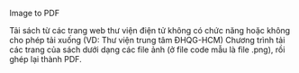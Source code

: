 Image to PDF

Tải sách từ các trang web thư viện điện tử không có chức năng hoặc không cho phép tải xuống (VD: Thư viện trung tâm ĐHQG-HCM) 
Chương trình tải các trang của sách dưới dạng các file ảnh (ở file code mẫu là file .png), rồi ghép lại thành PDF.

